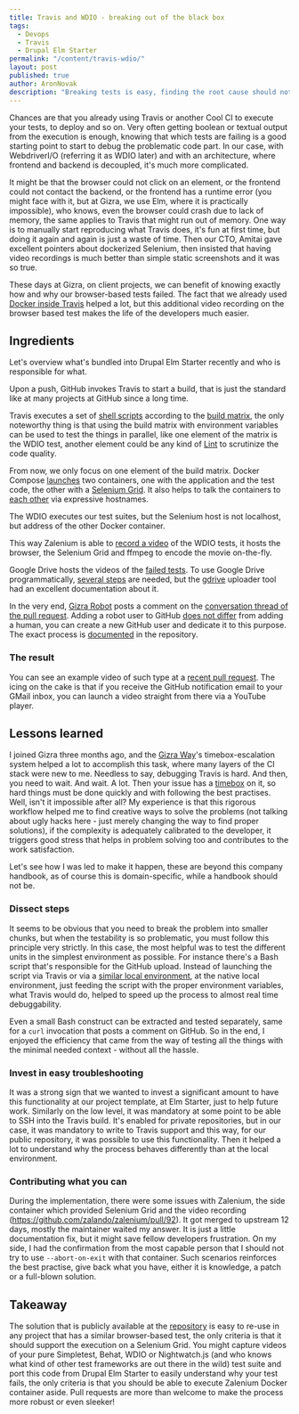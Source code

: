 ```yaml
---
title: Travis and WDIO - breaking out of the black box
tags:
  - Devops
  - Travis
  - Drupal Elm Starter
permalink: "/content/travis-wdio/"
layout: post
published: true
author: AronNovak
description: "Breaking tests is easy, finding the root cause should not be."
---
```


Chances are that you already using Travis or another Cool CI to execute your tests, to deploy and so on. Very often getting boolean or textual output from the execution is enough, knowing that which tests are failing is a good starting point to start to debug the problematic code part. In our case, with WebdriverI/O (referring it as WDIO later) and with an architecture, where frontend and backend is decoupled, it's much more complicated.

It might be that the browser could not click on an element, or the frontend could not contact the backend, or the frontend has a runtime error (you might face with it, but at Gizra, we use Elm, where it is practically impossible), who knows, even the browser could crash due to lack of memory, the same applies to Travis that might run out of memory. One way is to manually start reproducing what Travis does, it's fun at first time, but doing it again and again is just a waste of time. Then our CTO, Amitai gave excellent pointers about dockerized Selenium, then insisted that having video recordings is much better than simple static screenshots and it was so true.

These days at Gizra, on client projects, we can benefit of knowing exactly how and why our browser-based tests failed. The fact that we already used [Docker inside Travis](http://www.gizra.com/content/docker-travis-ci/) helped a lot, but this additional video recording on the browser based test makes the life of the developers much easier.

## Ingredients

Let's overview what's bundled into Drupal Elm Starter recently and who is responsible for what.

Upon a push, GitHub invokes Travis to start a build, that is just the standard like at many projects at GitHub since a long time.

Travis executes a set of [shell scripts](https://github.com/Gizra/drupal-elm-starter/blob/master/.travis.yml#L9) according to the [build matrix](https://docs.travis-ci.com/user/customizing-the-build#Build-Matrix), the only noteworthy thing is that using the build matrix with environment variables can be used to test the things in parallel, like one element of the matrix is the WDIO test, another element could be any kind of [Lint](https://en.wikipedia.org/wiki/Lint_(software)) to scrutinize the code quality.

From now, we only focus on one element of the build matrix. Docker Compose [launches](https://github.com/Gizra/drupal-elm-starter/blob/master/ci-scripts/docker\_files/docker-compose.yml) two containers, one with the application and the test code, the other with a [Selenium Grid](https://github.com/zalando/zalenium). It also helps to talk the containers to [each other](https://docs.docker.com/compose/networking/) via expressive hostnames.

The WDIO executes our test suites, but the Selenium host is not localhost, but address of the other Docker container.

This way Zalenium is able to [record a video](https://github.com/zalando/zalenium#using-it) of the WDIO tests, it hosts the browser, the Selenium Grid and ffmpeg to encode the movie on-the-fly.

Google Drive hosts the videos of the [failed tests](https://github.com/Gizra/drupal-elm-starter/blob/master/ci-scripts/test_server.sh#L77). To use Google Drive programmatically, [several steps](https://github.com/Gizra/drupal-elm-starter/blob/master/server/README.md#google-drive-integration) are needed, but the [gdrive](https://github.com/prasmussen/gdrive) uploader tool had an excellent documentation about it.

In the very end, [Gizra Robot](https://github.com/Gizra-robot) posts a comment on the [conversation thread of the pull request](https://github.com/Gizra/drupal-elm-starter/blob/master/ci-scripts/test_server.sh#L94). Adding a robot user to GitHub [does not differ](https://help.github.com/articles/differences-between-user-and-organization-accounts/) from adding a human, you can create a new GitHub user and dedicate it to this purpose. The exact process is [documented](https://github.com/Gizra/drupal-elm-starter/blob/master/server/README.md#github-integration) in the repository.

### The result
You can see an example video of such type at a [recent pull request](https://github.com/Gizra/drupal-elm-starter/pull/93#issuecomment-298260575). The icing on the cake is that if you receive the GitHub notification email to your GMail inbox, you can launch a video straight from there via a YouTube player.


## Lessons learned

I joined Gizra three months ago, and the [Gizra Way](https://www.thegizraway.com/)'s timebox-escalation system helped a lot to accomplish this task, where many layers of the CI stack were new to me. Needless to say, debugging Travis is hard. And then, you need to wait. And wait. A lot. Then your issue has a [timebox](https://github.com/Gizra/drupal-elm-starter/issues/83) on it, so hard things must be done quickly and with following the best practises. Well, isn't it impossible after all? My experience is that this rigorous workflow helped me to find creative ways to solve the problems (not talking about ugly hacks here - just merely changing the way to find proper solutions), if the complexity is adequately calibrated to the developer, it triggers good stress that helps in problem solving too and contributes to the work satisfaction.

Let's see how I was led to make it happen, these are beyond this company handbook, as of course this is domain-specific, while a handbook should not be.

### Dissect steps
It seems to be obvious that you need to break the problem into smaller chunks, but when the testability is so problematic, you must follow this principle very strictly. In this case, the most helpful was to test the different units in the simplest environment as possible. For instance there's a Bash script that's responsible for the GitHub upload. Instead of launching the script via Travis or via a [similar local environment](https://docs.travis-ci.com/user/common-build-problems/#Running-a-Container-Based-Docker-Image-Locally), at the native local environment, just feeding the script with the proper environment variables, what Travis would do, helped to speed up the process to almost real time debuggability.

Even a small Bash construct can be extracted and tested separately, same for a `curl` invocation that posts a comment on GitHub. So in the end, I enjoyed the efficiency that came from the way of testing all the things with the minimal needed context - without all the hassle.

### Invest in easy troubleshooting
It was a strong sign that we wanted to invest a significant amount to have this functionality at our project template, at Elm Starter, just to help future work. Similarly on the low level, it was mandatory at some point to be able to SSH into the Travis build. It's enabled for private repositories, but in our case, it was mandatory to write to Travis support and this way, for our public repository, it was possible to use this functionality. Then it helped a lot to understand why the process behaves differently than at the local environment.

### Contributing what you can
During the implementation, there were some issues with Zalenium, the side container which provided Selenium Grid and the video recording (https://github.com/zalando/zalenium/pull/92). It got merged to upstream 12 days, mostly the maintainer waited my answer. It is just a little documentation fix, but it might save fellow developers frustration. On my side, I had the confirmation from the most capable person that I should not try to use ```--abort-on-exit``` with that container. Such scenarios reinforces the best practise, give back what you have, either it is knowledge, a patch or a full-blown solution.

## Takeaway

The solution that is publicly available at the [repository](https://github.com/Gizra/drupal-elm-starter/tree/master/ci-scripts) is easy to re-use in any project that has a similar browser-based test, the only criteria is that it should support the execution on a Selenium Grid. You might capture videos of your pure Simpletest, Behat, WDIO or Nightwatch.js (and who knows what kind of other test frameworks are out there in the wild) test suite and port this code from Drupal Elm Starter to easily understand why your test fails, the only criteria is that you should be able to execute Zalenium Docker container aside. Pull requests are more than welcome to make the process more robust or even sleeker!
